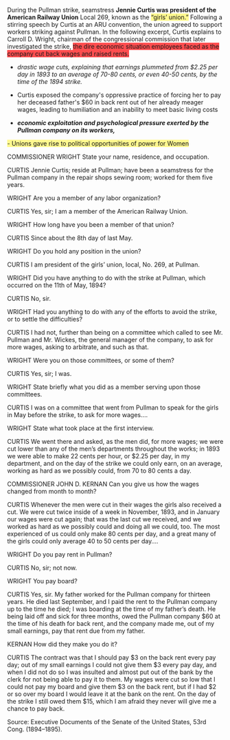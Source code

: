 
During the Pullman strike, seamstress **Jennie Curtis was president of the American Railway Union** Local 269, known as the <span style="background:#fff88f">“girls’ union.”</span> Following a stirring speech by Curtis at an ARU convention, the union agreed to support workers striking against Pullman. In the following excerpt, Curtis explains to Carroll D. Wright, chairman of the congressional commission that later investigated the strike, <span style="background:#ff4d4f">the dire economic situation employees faced as the company cut back wages and raised rents.</span>

- *drastic wage cuts, explaining that earnings plummeted from $2.25 per day in 1893 to an average of 70-80 cents, or even 40-50 cents, by the time of the 1894 strike.*

- Curtis exposed the company's oppressive practice of forcing her to pay her deceased father's $60 in back rent out of her already meager wages, leading to humiliation and an inability to meet basic living costs

- ***economic exploitation and psychological pressure exerted by the Pullman company on its workers,***


<span style="background:#fff88f">- Unions gave rise to political opportunities of power for Women</span>



COMMISSIONER WRIGHT State your name, residence, and occupation.

CURTIS Jennie Curtis; reside at Pullman; have been a seamstress for the Pullman company in the repair shops sewing room; worked for them five years.

WRIGHT Are you a member of any labor organization?

CURTIS Yes, sir; I am a member of the American Railway Union.

WRIGHT How long have you been a member of that union?

CURTIS Since about the 8th day of last May.

WRIGHT Do you hold any position in the union?

CURTIS I am president of the girls’ union, local, No. 269, at Pullman.

WRIGHT Did you have anything to do with the strike at Pullman, which occurred on the 11th of May, 1894?

CURTIS No, sir.

WRIGHT Had you anything to do with any of the efforts to avoid the strike, or to settle the difficulties?

CURTIS I had not, further than being on a committee which called to see Mr. Pullman and Mr. Wickes, the general manager of the company, to ask for more wages, asking to arbitrate, and such as that.

WRIGHT Were you on those committees, or some of them?

CURTIS Yes, sir; I was.

WRIGHT State briefly what you did as a member serving upon those committees.

CURTIS I was on a committee that went from Pullman to speak for the girls in May before the strike, to ask for more wages….

WRIGHT State what took place at the first interview.

CURTIS We went there and asked, as the men did, for more wages; we were cut lower than any of the men’s departments throughout the works; in 1893 we were able to make 22 cents per hour, or $2.25 per day, in my department, and on the day of the strike we could only earn, on an average, working as hard as we possibly could, from 70 to 80 cents a day.

COMMISSIONER JOHN D. KERNAN Can you give us how the wages changed from month to month?

CURTIS Whenever the men were cut in their wages the girls also received a cut. We were cut twice inside of a week in November, 1893, and in January our wages were cut again; that was the last cut we received, and we worked as hard as we possibly could and doing all we could, too. The most experienced of us could only make 80 cents per day, and a great many of the girls could only average 40 to 50 cents per day….

WRIGHT Do you pay rent in Pullman?

CURTIS No, sir; not now.

WRIGHT You pay board?

CURTIS Yes, sir. My father worked for the Pullman company for thirteen years. He died last September, and I paid the rent to the Pullman company up to the time he died; I was boarding at the time of my father’s death. He being laid off and sick for three months, owed the Pullman company $60 at the time of his death for back rent, and the company made me, out of my small earnings, pay that rent due from my father.

KERNAN How did they make you do it?

CURTIS The contract was that I should pay $3 on the back rent every pay day; out of my small earnings I could not give them $3 every pay day, and when I did not do so I was insulted and almost put out of the bank by the clerk for not being able to pay it to them. My wages were cut so low that I could not pay my board and give them $3 on the back rent, but if I had $2 or so over my board I would leave it at the bank on the rent. On the day of the strike I still owed them $15, which I am afraid they never will give me a chance to pay back.

Source: Executive Documents of the Senate of the United States, 53rd Cong. (1894–1895).